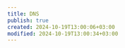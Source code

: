 ```yaml
---
title: DNS
publish: true
created: 2024-10-19T13:00:06+03:00
modified: 2024-10-19T13:00:34+03:00
---
```

